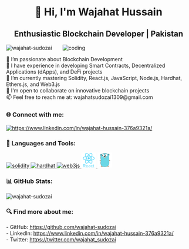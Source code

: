 <h1 align="center">👋 Hi, I'm Wajahat Hussain</h1>
<h2 align="center">Enthusiastic Blockchain Developer | Pakistan</h2>
<img align="right" alt="coding" width="350" src="https://i.pinimg.com/originals/50/83/e0/5083e0a2a7dcaae07c142e8b87036a27.gif"/>
<p align="left"> <img src="https://komarev.com/ghpvc/?username=wajahat-sudozai&label=Profile%20views&color=0e75b6&style=flat" alt="wajahat-sudozai" /> </p>
🔭 I’m passionate about Blockchain Development <br>
🌟 I have experience in developing Smart Contracts, Decentralized Applications (dApps), and DeFi projects <br>
🌱 I’m currently mastering Solidity, React.js, JavaScript, Node.js, Hardhat, Ethers.js, and Web3.js <br>
🤝 I'm open to collaborate on innovative blockchain projects <br>
📫 Feel free to reach me at: wajahatsudozai1309@gmail.com <br>
<h3 align="left">🌐 Connect with me:</h3>
<p align="left">
<a href="https://linkedin.com/in/https://www.linkedin.com/in/wajahat-hussain-376a9321a/" target="blank"><img align="center" src="https://raw.githubusercontent.com/rahuldkjain/github-profile-readme-generator/master/src/images/icons/Social/linked-in-alt.svg" alt="https://www.linkedin.com/in/wajahat-hussain-376a9321a/" height="30" width="40" /></a>
</p>
<h3 align="left">💼 Languages and Tools:</h3>
<p align="left">
<a href="https://docs.soliditylang.org/en/v0.8.17/" target="_blank" rel="noreferrer"> <img src="https://docs.soliditylang.org/en/v0.8.17/_static/logo.svg" alt="solidity" width="40" height="40"/> </a>
<a href="https://hardhat.org" target="_blank" rel="noreferrer"> <img src="https://hardhat.org/_next/static/media/hardhat-logo-dark.484eb916.svg" alt="hardhat" width="100" height="40"/> </a>
<a href="https://web3js.readthedocs.io/en/v1.8.0/" target="_blank" rel="noreferrer"> <img src="https://raw.githubusercontent.com/web3/web3.js/1.x/assets/logo/web3js.jpg" alt="web3js" width="40" height="40"/> </a>
<a href="https://reactjs.org/" target="_blank" rel="noreferrer"> <img src="https://raw.githubusercontent.com/devicons/devicon/master/icons/react/react-original-wordmark.svg" alt="react" width="40" height="40"/> </a>
<a href="https://golang.org" target="_blank" rel="noreferrer"> <img src="https://raw.githubusercontent.com/devicons/devicon/master/icons/go/go-original.svg" alt="go" width="40" height="40"/> </a>
</p>
<h3 align="left">📊 GitHub Stats:</h3>
<p align="left">
<img src="https://github-readme-stats.vercel.app/api?username=wajahat-sudozai&show_icons=true"&theme=radical" alt="wajahat-sudozai" />
</p>
<h3 align="left">🔍 Find more about me:</h3>
<p align="left">
- GitHub: <a href="https://github.com/wajahat-sudozai" target="_blank">https://github.com/wajahat-sudozai</a><br>
- LinkedIn: <a href="https://www.linkedin.com/in/wajahat-hussain-376a9321a/" target="_blank">https://www.linkedin.com/in/wajahat-hussain-376a9321a/</a><br>
- Twitter: <a href="https://twitter.com/WajahtHussain7" target="_blank">https://twitter.com/wajahat_sudozai</a>
</p>
